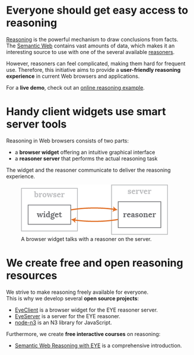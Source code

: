 # Everyone should get easy access to reasoning
[Reasoning](http://n3.restdesc.org/) is the powerful mechanism to draw conclusions from facts.
The [Semantic Web](http://www.w3.org/2001/sw/) contains vast amounts of data,
which makes it an interesting source to use with one of the several available [reasoners](http://en.wikipedia.org/wiki/Semantic_reasoner).

However, reasoners can feel complicated,
making them hard for frequent use.
Therefore, this initiative aims to provide a **user-friendly reasoning experience** in current Web browsers and applications.

For a **live demo**, check out an [online reasoning example](http://n3.restdesc.org/rules/generalized-rules/).

# Handy client widgets use smart server tools
Reasoning in Web browsers consists of two parts:

- a **browser widget** offering an intuitive graphical interface
- a **reasoner server** that performs the actual reasoning task

The widget and the reasoner communicate to deliver the reasoning experience.

<figure>
  <img src="images/reasoner-client-server.png">
  <figcaption>A browser widget talks with a reasoner on the server.</figcaption>
</figure>

# We create free and open reasoning resources
We strive to make reasoning freely available for everyone.  
This is why we develop several **open source projects**:

- [EyeClient](https://github.com/RubenVerborgh/EyeClient) is a browser widget for the EYE reasoner server.
- [EyeServer](https://github.com/RubenVerborgh/EyeServer) is a server for the EYE reasoner.
- [node-n3](https://github.com/RubenVerborgh/node-n3) is an N3 library for JavaScript.

Furthermore, we create **free interactive courses** on reasoning:

- [Semantic Web Reasoning with EYE](http://n3.restdesc.org/) is a comprehensive introduction.
